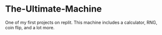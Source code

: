 # The-Ultimate-Machine
One of my first projects on replit. This machine includes a calculator, RNG, coin flip, and a lot more.
